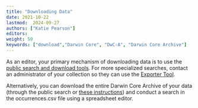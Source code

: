 ```yaml
---
title: "Downloading Data"
date: 2021-10-22
lastmod:  2024-09-27
authors: ["Katie Pearson"]
editors: 
weight: 50
keywords: ["download","Darwin Core", "DwC-A", "Darwin Core Archive"]
---
```


As an editor, your primary mechanism of downloading data is to use the [public search and download tools](/User_Guide/Downloading/download_data). For more specialized searches, contact an administrator of your collection so they can use the [Exporter Tool](/Collection_Manager_Guide/Downloading/downloading_subset).

Alternatively, you can download the entire Darwin Core Archive of your data (through the public search or [these instructions](/Editor_Guide/Downloading_Data/downloading_darwin_core_archive)) and conduct a search in the occurrences.csv file using a spreadsheet editor.